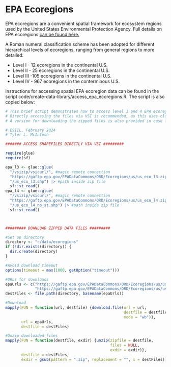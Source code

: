# EPA Ecoregions

EPA ecoregions are a convenient spatial framework for ecosystem regions used by the United States Environmental Protection Agency. Full details on EPA ecoregions [can be found here.](https://www.epa.gov/eco-research/ecoregions)

A Roman numeral classification scheme has been adopted for different hierarchical levels of ecoregions, ranging from general regions to more detailed:

- Level I - 12 ecoregions in the continental U.S.
- Level II - 25 ecoregions in the continental U.S.
- Level III -105 ecoregions in the continental U.S.
- Level IV - 967 ecoregions in the conterminous U.S.

Instructions for accessing spatial EPA ecoregion data can be found in the script code/create-data-library/access_epa_ecoregions.R. The script is also copied below:

``` r
# This brief script demonstrates how to access level 3 and 4 EPA ecoregions for North America.
# Directly accessing the files via VSI is recommended, as this uses cloud-hosted data.
# A version for downloading the zipped files is also provided in case for some reason you need the actual files.

# ESIIL, February 2024
# Tyler L. McIntosh

####### ACCESS SHAPEFILES DIRECTLY VIA VSI #########

require(glue)
require(sf)

epa_l3 <- glue::glue(
  "/vsizip/vsicurl/", #magic remote connection
  "https://gaftp.epa.gov/EPADataCommons/ORD/Ecoregions/us/us_eco_l3.zip", #copied link to download location
  "/us_eco_l3.shp") |> #path inside zip file
  sf::st_read()
epa_l4 <- glue::glue(
  "/vsizip/vsicurl/", #magic remote connection
  "https://gaftp.epa.gov/EPADataCommons/ORD/Ecoregions/us/us_eco_l4.zip", #copied link to download location
  "/us_eco_l4_no_st.shp") |> #path inside zip file
  sf::st_read()



######### DOWNLOAD ZIPPED DATA FILES #########

#Set up directory
directory <- "~/data/ecoregions"
if (!dir.exists(directory)) {
  dir.create(directory)
}

#Avoid download timeout
options(timeout = max(1000, getOption("timeout")))

#URLs for downloads
epaUrls <- c("https://gaftp.epa.gov/EPADataCommons/ORD/Ecoregions/us/us_eco_l3.zip",
             "https://gaftp.epa.gov/EPADataCommons/ORD/Ecoregions/us/us_eco_l4.zip")
destFiles <- file.path(directory, basename(epaUrls))

#Download
mapply(FUN = function(url, destfile) {download.file(url = url,
                                                    destfile = destfile,
                                                    mode = "wb")},
       url = epaUrls,
       destfile = destFiles)

#Unzip downloaded files
mapply(FUN = function(destfile, exdir) {unzip(zipfile = destfile,
                                              files = NULL,
                                              exdir = exdir)},
       destfile = destFiles,
       exdir = gsub(pattern = ".zip", replacement = "", x = destFiles))

```